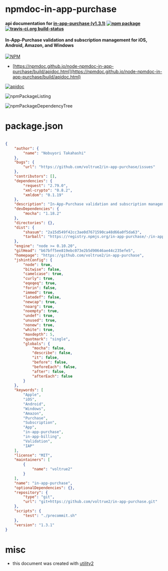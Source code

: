 # npmdoc-in-app-purchase

#### api documentation for  [in-app-purchase (v1.3.1)](https://github.com/voltrue2/in-app-purchase)  [![npm package](https://img.shields.io/npm/v/npmdoc-in-app-purchase.svg?style=flat-square)](https://www.npmjs.org/package/npmdoc-in-app-purchase) [![travis-ci.org build-status](https://api.travis-ci.org/npmdoc/node-npmdoc-in-app-purchase.svg)](https://travis-ci.org/npmdoc/node-npmdoc-in-app-purchase)

#### In-App-Purchase validation and subscription management for iOS, Android, Amazon, and Windows

[![NPM](https://nodei.co/npm/in-app-purchase.png?downloads=true&downloadRank=true&stars=true)](https://www.npmjs.com/package/in-app-purchase)

- [https://npmdoc.github.io/node-npmdoc-in-app-purchase/build/apidoc.html](https://npmdoc.github.io/node-npmdoc-in-app-purchase/build/apidoc.html)

[![apidoc](https://npmdoc.github.io/node-npmdoc-in-app-purchase/build/screenCapture.buildCi.browser.%252Ftmp%252Fbuild%252Fapidoc.html.png)](https://npmdoc.github.io/node-npmdoc-in-app-purchase/build/apidoc.html)

![npmPackageListing](https://npmdoc.github.io/node-npmdoc-in-app-purchase/build/screenCapture.npmPackageListing.svg)

![npmPackageDependencyTree](https://npmdoc.github.io/node-npmdoc-in-app-purchase/build/screenCapture.npmPackageDependencyTree.svg)



# package.json

```json

{
    "author": {
        "name": "Nobuyori Takahashi"
    },
    "bugs": {
        "url": "https://github.com/voltrue2/in-app-purchase/issues"
    },
    "contributors": [],
    "dependencies": {
        "request": "2.79.0",
        "xml-crypto": "0.8.2",
        "xmldom": "0.1.19"
    },
    "description": "In-App-Purchase validation and subscription management for iOS, Android, Amazon, and Windows",
    "devDependencies": {
        "mocha": "1.18.2"
    },
    "directories": {},
    "dist": {
        "shasum": "2a15d549f42cc3ae0d7671590ca48d66a0f5da63",
        "tarball": "https://registry.npmjs.org/in-app-purchase/-/in-app-purchase-1.3.1.tgz"
    },
    "engine": "node >= 0.10.20",
    "gitHead": "b67bff5ee819ebc073e2b5d90646ae44c235efe5",
    "homepage": "https://github.com/voltrue2/in-app-purchase",
    "jshintConfig": {
        "node": true,
        "bitwise": false,
        "camelcase": true,
        "curly": true,
        "eqeqeq": true,
        "forin": false,
        "immed": true,
        "latedef": false,
        "newcap": true,
        "noarg": true,
        "noempty": true,
        "undef": true,
        "unused": true,
        "nonew": true,
        "white": true,
        "maxdepth": 5,
        "quotmark": "single",
        "globals": {
            "mocha": false,
            "describe": false,
            "it": false,
            "before": false,
            "beforeEach": false,
            "after": false,
            "afterEach": false
        }
    },
    "keywords": [
        "Apple",
        "iOS",
        "Android",
        "Windows",
        "Amazon",
        "Purchase",
        "Subscription",
        "App",
        "in-app-purchase",
        "in-app-billing",
        "Validation",
        "IAP"
    ],
    "license": "MIT",
    "maintainers": [
        {
            "name": "voltrue2"
        }
    ],
    "name": "in-app-purchase",
    "optionalDependencies": {},
    "repository": {
        "type": "git",
        "url": "git+https://github.com/voltrue2/in-app-purchase.git"
    },
    "scripts": {
        "test": "./precommit.sh"
    },
    "version": "1.3.1"
}
```



# misc
- this document was created with [utility2](https://github.com/kaizhu256/node-utility2)
